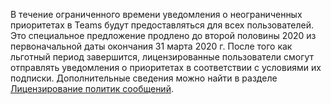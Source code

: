 В течение ограниченного времени уведомления о неограниченных приоритетах в Teams будут предоставляться для всех пользователей. Это специальное предложение продлено до второй половины 2020 из первоначальной даты окончания 31 марта 2020 г. После того как льготный период завершится, лицензированные пользователи смогут отправлять уведомления о приоритетах в соответствии с условиями их подписки. Дополнительные сведения можно найти в разделе [Лицензирование политик сообщений](../teams-add-on-licensing/pri-message.md). 